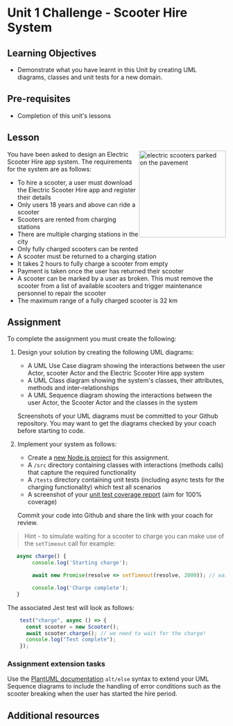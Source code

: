 # Unit 1 Challenge - Scooter Hire System

## Learning Objectives
- Demonstrate what you have learnt in this Unit by creating UML diagrams, classes and unit tests for a new domain.

## Pre-requisites

- Completion of this unit's lessons

## Lesson
<img src="https://user-images.githubusercontent.com/1316724/114318905-f952e300-9b06-11eb-82f5-1b31b6a2b983.jpg" height="200" width="200" alt="electric scooters parked on the pavement" style="float: right">

You have been asked to design an Electric Scooter Hire app system. The requirements for the system are as follows:

- To hire a scooter, a user must download the Electric Scooter Hire app and register their details
- Only users 18 years and above can ride a scooter
- Scooters are rented from charging stations
- There are multiple charging stations in the city
- Only fully charged scooters can be rented
- A scooter must be returned to a charging station
- It takes 2 hours to fully charge a scooter from empty
- Payment is taken once the user has returned their scooter
- A scooter can be marked by a user as broken. This must remove the scooter from a list of available scooters and trigger maintenance personnel to repair the scooter
- The maximum range of a fully charged scooter is 32 km


## Assignment
To complete the assignment you must create the following:

1. Design your solution by creating the following UML diagrams:
   * A UML Use Case diagram showing the interactions between the user Actor, scooter Actor and the Electric Scooter Hire app system
   * A UML Class diagram showing the system's classes, their attributes, methods and inter-relationships
   * A UML Sequence diagram showing the interactions between the user Actor, the Scooter Actor and the classes in the system

   Screenshots of your UML diagrams must be committed to your Github repository. You may want to get the diagrams checked by your coach before starting to code.

1. Implement your system as follows:
   - Create a [new Node.js project](/curriculum/Bootcamp/FAQ#createNewProject) for this assignment.
   - A `/src` directory containing classes with interactions (methods calls) that capture the required functionality
   - A `/tests` directory containing unit tests (including async tests for the charging functionality) which test all scenarios
   - A screenshot of your [unit test coverage report](/curriculum/Bootcamp/FAQ#generateCoverage) (aim for 100% coverage)

   Commit your code into Github and share the link with your coach for review.

> Hint - to simulate waiting for a scooter to charge you can make use of the `setTimeout` call for example:

```js
   async charge() {
        console.log('Starting charge');

        await new Promise(resolve => setTimeout(resolve, 2000)); // wait 2 seconds

        console.log('Charge complete');   
   }
```
The associated Jest test will look as follows:
```js
    test("charge", async () => {
      const scooter = new Scooter();
      await scooter.charge(); // we need to wait for the charge!
      console.log("Test complete");
    });
```
### Assignment extension tasks

Use the [PlantUML documentation](https://plantuml.com/sequence-diagram) `alt/else` syntax to extend your UML Sequence diagrams to include the handling of error conditions such as the scooter breaking when the user has started the hire period. 

## Additional resources
